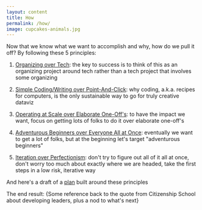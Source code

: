 ```yaml
---
layout: content
title: How
permalink: /how/
image: cupcakes-animals.jpg
---
```


Now that we know what we want to accomplish and why, how do we pull it off? By following these 5 principles:

1. [Organizing over Tech](/pages/how/organizing/organizing.html): the key to success is to think of this as an organizing project around tech rather than a tech project that involves some organizing

2. [Simple Coding/Writing over Point-And-Click](/pages/how/coding-writing/coding-writing.html): 
why coding, a.k.a. recipes for computers, is the only sustainable way to go for truly creative dataviz

3. [Operating at Scale over Elaborate One-Off's](/pages/how/scale/scale.html): to have the impact we want, focus on getting lots of folks to do it over elaborate one-off's

4. [Adventurous Beginners over Everyone All at Once](/pages/how/adventurous-beginners/adventurous-beginners.html): eventually we want to get a lot of folks, but at the beginning let's target "adventurous beginners"

5. [Iteration over Perfectionism](/pages/how/iteration/iteration.html): don't try to figure out all of it all at once, don't worry too much about exactly where we are headed, take the first steps in a low risk, iterative way


And here's a draft of a [plan](./plan/) built around these principles

The end result: {Some reference back to the quote from Citizenship School about developing leaders, plus a nod to what's next}